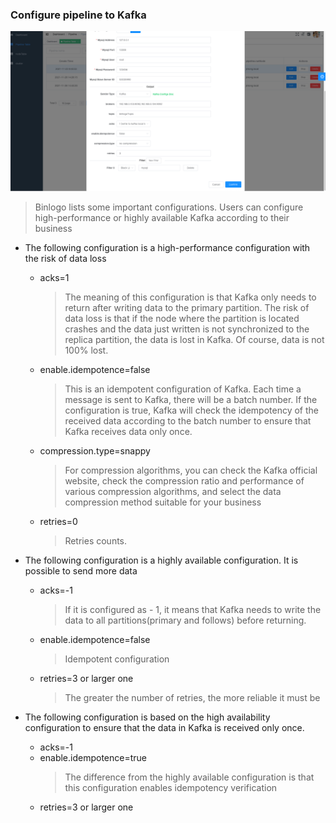 ### Configure pipeline to Kafka

![avatar](/docs/wiki/assets/pic/config_output_kafka.png)

> Binlogo lists some important configurations. Users can configure high-performance or highly available Kafka according to their business

- The following configuration is a high-performance configuration with the risk of data loss
    - acks=1
      > The meaning of this configuration is that Kafka only needs to return after writing data to the primary partition. The risk of data loss is that if the node where the partition is located crashes and the data just written is not synchronized to the replica partition, the data is lost in Kafka. Of course, data is not 100% lost.
    - enable.idempotence=false
      > This is an idempotent configuration of Kafka. Each time a message is sent to Kafka, there will be a batch number. If the configuration is true, Kafka will check the idempotency of the received data according to the batch number to ensure that Kafka receives data only once.
    - compression.type=snappy
      > For compression algorithms, you can check the Kafka official website, check the compression ratio and performance of various compression algorithms, and select the data compression method suitable for your business
    - retries=0
      > Retries counts.

- The following configuration is a highly available configuration. It is possible to send more data
    - acks=-1
      > If it is configured as - 1, it means that Kafka needs to write the data to all partitions(primary and follows) before returning.
    - enable.idempotence=false
      > Idempotent configuration
    - retries=3 or larger one
      > The greater the number of retries, the more reliable it must be

- The following configuration is based on the high availability configuration to ensure that the data in Kafka is received only once.
    - acks=-1
    - enable.idempotence=true
      > The difference from the highly available configuration is that this configuration enables idempotency verification
    - retries=3 or larger one

